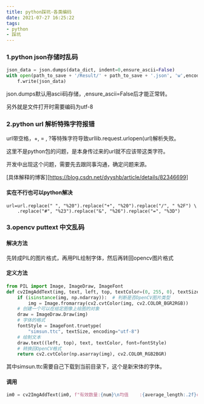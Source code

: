 ```yaml
---
title: python踩坑-各类编码
date: 2021-07-27 16:25:22
tags:
- python
- 踩坑
---
```


### 1.python json存储时乱码

```python
json_data = json.dumps(data_dict, indent=0,ensure_ascii=False)
with open(path_to_save + '/Result/' + path_to_save + '.json', 'w',encoding="utf-8") as f:
    f.write(json_data)
```

json.dumps默认用ascii码存储，,ensure_ascii=False后才能正常转。

另外就是文件打开时需要编码为utf-8

### 2.python url 解析特殊字符报错

url带空格，+, = , ?等特殊字符导致urllib.request.urlopen(url)解析失败。

这里不是python包的问题，是本身传过来的url就不应该带这类字符。

开发中出现这个问题，需要先去跟同事沟通，确定问题来源。

[具体解释的博客][https://blog.csdn.net/dyyshb/article/details/82346699]

#### 实在不行也可以python解决

```
url=url.replace(" ", "%20").replace("+", "%20").replace("/", " %2F") \
    .replace("#", "%23").replace("&", "%26").replace("=", "%3D")
```


### 3.opencv puttext 中文乱码

#### 解决方法

先转成PIL的图片格式，再用PIL绘制字体，然后再转回opencv图片格式

#### 定义方法

```python
from PIL import Image, ImageDraw, ImageFont
def cv2ImgAddText(img, text, left, top, textColor=(0, 255, 0), textSize=20):
    if (isinstance(img, np.ndarray)):  # 判断是否OpenCV图片类型
        img = Image.fromarray(cv2.cvtColor(img, cv2.COLOR_BGR2RGB))
    # 创建一个可以在给定图像上绘图的对象
    draw = ImageDraw.Draw(img)
    # 字体的格式
    fontStyle = ImageFont.truetype(
        "simsun.ttc", textSize, encoding="utf-8")
    # 绘制文本
    draw.text((left, top), text, textColor, font=fontStyle)
    # 转换回OpenCV格式
    return cv2.cvtColor(np.asarray(img), cv2.COLOR_RGB2BGR)
```

其中simsun.ttc需要自己下载到当前目录下，这个是新宋体的字体。

#### 调用

```python
im0 = cv2ImgAddText(im0, f"有效数量:{num}\n均值    :{average_length:.2f}cm\n标准差  :{std_length:.2f}cm", 0, 10, (255, 255, 255), 150)
```
